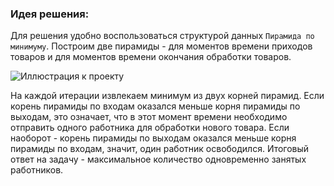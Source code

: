 ### Идея решения:

Для решения удобно воспользоваться структурой данных `Пирамида по минимуму`. Построим две пирамиды - для моментов времени приходов товаров и для моментов времени 
окончания обработки товаров.

![Иллюстрация к проекту](https://github.com/GiBBS-Matvey/Sourcecpp/raw/master/Таможня/Images/two_pyramids.jpg)

На каждой итерации извлекаем минимум из двух корней пирамид. Если корень пирамиды по входам оказался меньше корня пирамиды по выходам, это означает, что в этот момент времени
необходимо отправить одного работника для обработки нового товара. Если наоборот - корень пирамиды по выходам оказался меньше корня пирамиды по входам, значит, один работник освободился.
Итоговый ответ на задачу - максимальное количество одновременно занятых работников.
